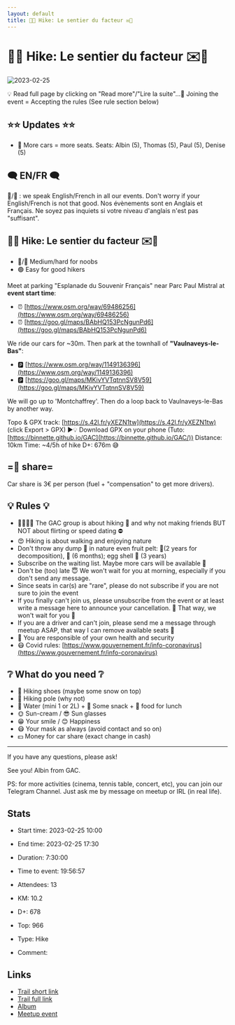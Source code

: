 ```yaml
---
layout: default
title: 🥾🔵 Hike: Le sentier du facteur ✉️📯
---
```


# 🥾🔵 Hike: Le sentier du facteur ✉️📯

![2023-02-25](/Stats/img/orig/2023-02-25.jpg)

💡 Read full page by clicking on "Read more"/"Lire la suite"...💜
Joining the event = Accepting the rules (See rule section below)

## ⭐⭐ Updates ⭐⭐

* 📅 More cars = more seats. Seats: Albin (5), Thomas (5), Paul (5), Denise (5)

## 🗨️ EN/FR 🗨️
🦅/🐓 : we speak English/French in all our events. Don't worry if your English/French is not that good. Nos évènements sont en Anglais et Français. Ne soyez pas inquiets si votre niveau d'anglais n'est pas "suffisant".

## 🥾🔵 Hike: Le sentier du facteur ✉️📯

* 🔵/🔴 Medium/hard for noobs
* 🟢 Easy for good hikers

Meet at parking "Esplanade du Souvenir Français" near Parc Paul Mistral at **event start time**:

* ⏰ [https://www.osm.org/way/69486256](https://www.osm.org/way/69486256)
* ⏰ [https://goo.gl/maps/BAbHQ153PcNgunPd6](https://goo.gl/maps/BAbHQ153PcNgunPd6)

We ride our cars for \~30m. Then park at the townhall of **"Vaulnaveys-le-Bas"**:

* 🅿️ [https://www.osm.org/way/1149136396](https://www.osm.org/way/1149136396)
* 🅿️ [https://goo.gl/maps/MKivYVTqtnnSV8V59](https://goo.gl/maps/MKivYVTqtnnSV8V59)

We will go up to 'Montchaffrey'. Then do a loop back to Vaulnaveys-le-Bas by another way.

Topo & GPX track: [https://s.42l.fr/yXEZN1tw](https://s.42l.fr/yXEZN1tw) (click Export > GPX)
▶💡 Download GPX on your phone (Tuto: [https://binnette.github.io/GAC](https://binnette.github.io/GAC/))
Distance: 10km
Time: \~4/5h of hike
D+: 676m 😅

## =🚗 share=
Car share is 3€ per person (fuel + "compensation" to get more drivers).

## 💡 Rules 💡

* 🚶‍♀️🚶‍♂️ The GAC group is about hiking 🥾 and why not making friends BUT NOT about flirting or speed dating ⛔
* 😍 Hiking is about walking and enjoying nature
* Don't throw any dump 🚮 in nature even fruit pelt: 🍌(2 years for decomposition), 🍊 (6 months); egg shell 🥚 (3 years)
* Subscribe on the waiting list. Maybe more cars will be available 🚗
* Don't be (too) late 😇 We won't wait for you at morning, especially if you don't send any message.
* Since seats in car(s) are "rare", please do not subscribe if you are not sure to join the event
* If you finally can't join us, please unsubscribe from the event or at least write a message here to announce your cancellation. 💜 That way, we won't wait for you 💜
* If you are a driver and can't join, please send me a message through meetup ASAP, that way I can remove available seats 🚗
* 💟 You are responsible of your own health and security
* 😷 Covid rules: [https://www.gouvernement.fr/info-coronavirus](https://www.gouvernement.fr/info-coronavirus)

## ❔ What do you need ❔

* 🥾 Hiking shoes (maybe some snow on top)
* 🥢 Hiking pole (why not)
* 🧃 Water (mini 1 or 2L) + 🍫 Some snack + 🥗 food for lunch
* 🌞 Sun-cream / 😎 Sun glasses
* 😁 Your smile / 😊 Happiness
* 😷 Your mask as always (avoid contact and so on)
* 💵 Money for car share (exact change in cash)

***

If you have any questions, please ask!

See you! Albin from GAC.

PS: for more activities (cinema, tennis table, concert, etc), you can join our Telegram Channel. Just ask me by message on meetup or IRL (in real life).

## Stats

- Start time: 2023-02-25 10:00
- End time: 2023-02-25 17:30
- Duration: 7:30:00
- Time to event: 19:56:57
- Attendees: 13

- KM: 10.2
- D+: 678
- Top: 966
- Type: Hike
- Comment: 

## Links

- [Trail short link](https://s.42l.fr/yXEZN1tw)
- [Trail full link]()
- [Album](https://binnette.github.io/GacImg2023/2023-02-25-🥾🔵-Hike-Le-sentier-du-facteur-✉️📯.html)
- [Meetup event](https://www.meetup.com/grenoble-adventure-club-english-french/events/291840686/)
